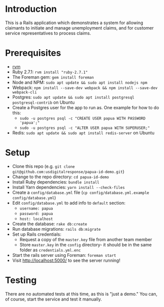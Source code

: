 # Introduction

This is a Rails application which demonstrates a system for allowing claimants to initiate and manage unemployment claims, and for customer service representatives to process claims.

# Prerequisites

* [rvm](https://rvm.io/)
* Ruby 2.7.1: `rvm install "ruby-2.7.1"`
* The Foreman gem: `gem install foreman`
* Node and NPM: `sudo apt update && sudo apt install nodejs npm`
* Webpack: `npm install --save-dev webpack && npm install --save-dev webpack-cli`
* Postgres: `sudo apt update && sudo apt install postgresql postgresql-contrib` on Ubuntu
* Create a Postgres user for the app to run as.  One example for how to do this:
	* `sudo -u postgres psql -c "CREATE USER papua WITH PASSWORD 'papua';"`
	* `sudo -u postgres psql -c "ALTER USER papua WITH SUPERUSER;"`
* Redis: `sudo apt update && sudo apt install redis-server` on Ubuntu

# Setup

* Clone this repo (e.g. `git clone git@github.com:usdigitalresponse/papua-id-demo.git`)
* Change to the repo directory: `cd papua-id-demo`
* Install Ruby dependencies: `bundle install`
* Install Yarn dependencies: `yarn install --check-files`
* Create a `config/database.yml` file (`cp config/database.yml.example config/database.yml`)
* Edit `config/database.yml` to add info to `default` section:
	* `username: papua`
	* `password: papua`
	* `host: localhost`
* Create the database: `rake db:create`
* Run database migrations: `rails db:migrate`
* Set up Rails credentials:
	* Request a copy of the `master.key` file from another team member
	* Store `master.key` in the `config` directory- it should be in the same folder as `credentials.yml.enc`
* Start the rails server using Foreman: `foreman start`
* Visit [http://localhost:5000/](http://localhost:5000/) to see the server running!

# Testing

There are no automated tests at this time, as this is "just a demo."  You can, of course, start the service and test it manually.